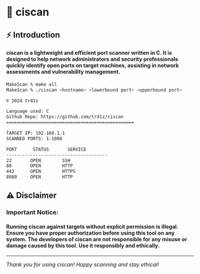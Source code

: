 # 🎯 ciscan

## ⚡ Introduction

#### **ciscan is a lightweight and efficient port scanner written in C. It is designed to help network administrators and security professionals quickly identify open ports on target machines, assisting in network assessments and vulnerability management.**

```bash
MakeScan % make all
MakeScan % ./ciscan <hostname> <lowerbound port> <upperbound port>

© 2024 tr41z

Language used: C
Github Repo: https://github.com/tr41z/ciscan
================================================

TARGET IP: 192.168.1.1
SCANNED PORTS: 1-1000

PORT      STATUS       SERVICE
--------------------------------------
22       OPEN        SSH
80       OPEN        HTTP
443      OPEN        HTTPS
8080     OPEN        HTTP
```

## ⚠️ Disclaimer

### Important Notice:

#### Running ciscan against targets without explicit permission is illegal. Ensure you have proper authorization before using this tool on any system. The developers of ciscan are not responsible for any misuse or damage caused by this tool. Use it responsibly and ethically.

---

*Thank you for using ciscan! Happy scanning and stay ethical!*
